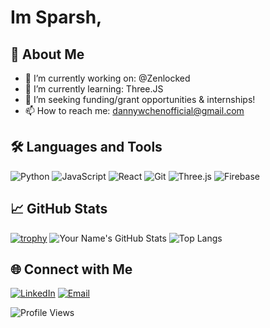 # Im Sparsh, 

## 🚀 About Me

- 🔭 I’m currently working on: @Zenlocked
- 🌱 I’m currently learning: Three.JS
- 👯 I’m seeking funding/grant opportunities & internships!
- 📫 How to reach me: dannywchenofficial@gmail.com

## 🛠️ Languages and Tools

![Python](https://img.shields.io/badge/Python-3776AB?style=for-the-badge&logo=python&logoColor=white)
![JavaScript](https://img.shields.io/badge/JavaScript-F7DF1E?style=for-the-badge&logo=javascript&logoColor=black)
![React](https://img.shields.io/badge/React-20232A?style=for-the-badge&logo=react&logoColor=61DAFB)
![Git](https://img.shields.io/badge/Git-F05032?style=for-the-badge&logo=git&logoColor=white)
![Three.js](https://img.shields.io/badge/Three.js-000000?style=for-the-badge&logo=three-dot-js&logoColor=white)
![Firebase](https://img.shields.io/badge/Firebase-FFCA28?style=for-the-badge&logo=firebase&logoColor=black)

## 📈 GitHub Stats

[![trophy](https://github-profile-trophy.vercel.app/?username=ImSpxrsh&theme=onedark)](https://github.com/ImSpxrsh/github-profile-trophy)
![Your Name's GitHub Stats](https://github-readme-stats.vercel.app/api?username=ImSpxrsh&show_icons=true&theme=radical)
![Top Langs](https://github-readme-stats.vercel.app/api/top-langs/?username=ImSpxrsh&layout=compact&theme=radical)

## 🌐 Connect with Me

[![LinkedIn](https://img.shields.io/badge/LinkedIn-0077B5?style=for-the-badge&logo=linkedin&logoColor=white)](https://www.linkedin.com/in/roysparsh/)
[![Email](https://img.shields.io/badge/Email-D14836?style=for-the-badge&logo=gmail&logoColor=white)](mailto:mail@sparshroy.com)

![Profile Views](https://komarev.com/ghpvc/?username=ImSpxrsh&style=for-the-badge)
